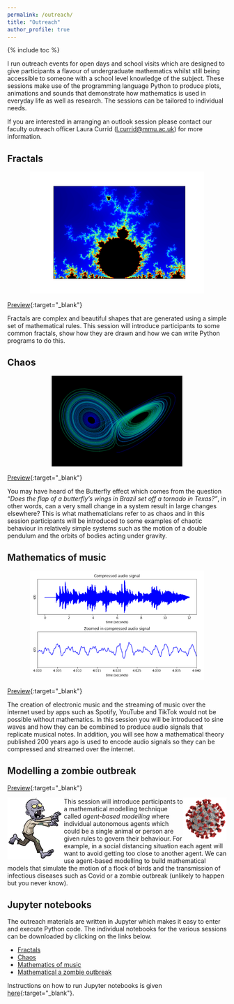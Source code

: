 ```yaml
---
permalink: /outreach/
title: "Outreach"
author_profile: true
---
```


{% include toc %}

I run outreach events for open days and school visits which are designed to give participants a flavour of undergraduate mathematics whilst still being accessible to someone with a school level knowledge of the subject. These sessions make use of the programming language Python to produce plots, animations and sounds that demonstrate how mathematics is used in everyday life as well as research. The sessions can be tailored to individual needs.

If you are interested in arranging an outlook session please contact our faculty outreach officer Laura Currid ([l.currid@mmu.ac.uk](mailto:l.currid@mmu.ac.uk)) for more information.

## Fractals

<p style="text-align: center"><img src="/images/mandelbrot.png" width="400" /></p>

[Preview](../files/outreach/fractals_notebook.html){:target="_blank"}

Fractals are complex and beautiful shapes that are generated using a simple set of mathematical rules. This session will introduce participants to some common fractals, show how they are drawn and how we can write Python programs to do this.

## Chaos

<p style="text-align: center"><img src="/images/lorenz.png" width="300" /></p>

[Preview](../files/outreach/chaos_notebook.html){:target="_blank"}

You may have heard of the Butterfly effect which comes from the question *“Does the flap of a butterfly’s wings in Brazil set off a tornado in Texas?”*, in other words, can a very small change in a system result in large changes elsewhere? This is what mathematicians refer to as chaos and in this session participants will be introduced to some examples of chaotic behaviour in relatively simple systems such as the motion of a double pendulum and the orbits of bodies acting under gravity.  

## Mathematics of music

<p style="text-align: center"><img src="/images/signal.png" width="400" /></p>

[Preview](../files/outreach/music_notebook.html){:target="_blank"}

The creation of electronic music and the streaming of music over the internet used by apps such as Spotify, YouTube and TikTok would not be possible without mathematics. In this session you will be introduced to sine waves and how they can be combined to produce audio signals that replicate musical notes. In addition, you will see how a mathematical theory published 200 years ago is used to encode audio signals so they can be compressed and streamed over the internet.

## Modelling a zombie outbreak

[Preview](../files/outreach/zombie_notebook.html){:target="_blank"}

<img src="/images/running zombie.png" width=130 align="left">
<img src="/images/covid.png" align=right width=100>

This session will introduce participants to a mathematical modelling technique called *agent-based modelling* where individual autonomous agents which could be a single animal or person are given rules to govern their behaviour. For example, in a social distancing situation each agent will want to avoid getting too close to another agent. We can use agent-based modelling to build mathematical models that simulate the motion of a flock of birds and the transmission of infectious diseases such as Covid or a zombie outbreak (unlikely to happen but you never know).

## Jupyter notebooks

The outreach materials are written in Jupyter which makes it easy to enter and execute Python code. The individual notebooks for the various sessions can be downloaded by clicking on the links below.

- [Fractals](/files/outreach/Fractals.ipynb)
- [Chaos](/files/outreach/Chaos.zip)
- [Mathematics of music](/files/outreach/Music.zip)
- [Mathematical a zombie outbreak](/files/outreach/Zombie.ipynb)

Instructions on how to run Jupyter notebooks is given [here](/jupyter-notebook){:target="_blank"}.